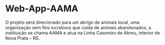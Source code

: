 # Web-App-AAMA
 O projeto será direcionado para um abrigo de animais local, uma organização sem fins lucrativos que cuida de animais abandonados, a instituição se chama AAMA e atua na Linha Casemiro de Abreu, interior de Nova Prata – RS.
